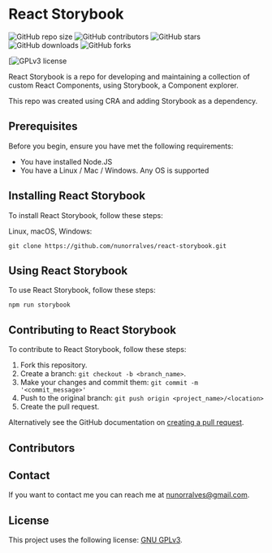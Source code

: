 # React Storybook

![GitHub repo size](https://img.shields.io/github/repo-size/nunorralves/react-storybook)
![GitHub contributors](https://img.shields.io/github/contributors/nunorralves/react-storybook)
![GitHub stars](https://img.shields.io/github/stars/nunorralves/react-storybook)
![GitHub downloads](https://img.shields.io/github/downloads/nunorralves/react-storybook/total)
![GitHub forks](https://img.shields.io/github/forks/nunorralves/react-storybook)
<!--- ![Twitter Follow](https://img.shields.io/twitter/follow/scottydocs?style=social) --->
[![GPLv3 license](https://img.shields.io/github/license/nunorralves/react-storybook)

React Storybook is a repo for developing and maintaining a collection of custom React Components, using Storybook, a Component explorer.

This repo was created using CRA and adding Storybook as a dependency.

## Prerequisites

Before you begin, ensure you have met the following requirements:
<!--- These are just example requirements. Add, duplicate or remove as required --->
* You have installed Node.JS
* You have a Linux / Mac / Windows. Any OS is supported

## Installing React Storybook

To install React Storybook, follow these steps:

Linux, macOS, Windows:

`git clone https://github.com/nunorralves/react-storybook.git`

## Using React Storybook

To use React Storybook, follow these steps:

`npm run storybook`

## Contributing to React Storybook

To contribute to React Storybook, follow these steps:

1. Fork this repository.
2. Create a branch: `git checkout -b <branch_name>`.
3. Make your changes and commit them: `git commit -m '<commit_message>'`
4. Push to the original branch: `git push origin <project_name>/<location>`
5. Create the pull request.

Alternatively see the GitHub documentation on [creating a pull request](https://help.github.com/en/github/collaborating-with-issues-and-pull-requests/creating-a-pull-request).

## Contributors

<!--- Thanks to the following people who have contributed to this project:

* 
--->
## Contact

If you want to contact me you can reach me at <nunorralves@gmail.com>.

## License
<!--- If you're not sure which open license to use see https://choosealicense.com/--->

This project uses the following license: [GNU GPLv3](<https://github.com/nunorralves/react-storybook/blob/master/LICENSE.md>).